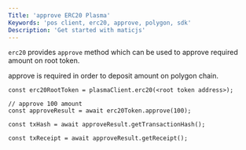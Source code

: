 ```yaml
---
Title: 'approve ERC20 Plasma'
Keywords: 'pos client, erc20, approve, polygon, sdk'
Description: 'Get started with maticjs'
---
```


`erc20` provides `approve` method which can be used to approve required amount on root token.

approve is required in order to deposit amount on polygon chain.

```
const erc20RootToken = plasmaClient.erc20(<root token address>);

// approve 100 amount
const approveResult = await erc20Token.approve(100);

const txHash = await approveResult.getTransactionHash();

const txReceipt = await approveResult.getReceipt();

```
